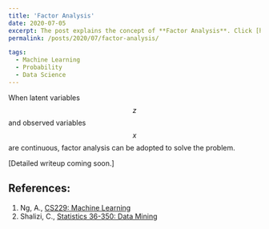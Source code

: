 ```yaml
---
title: 'Factor Analysis'
date: 2020-07-05
excerpt: The post explains the concept of **Factor Analysis**. Click [here](https://sayalirked.github.io/posts/2020/07/factor-analysis/) to read further.
permalink: /posts/2020/07/factor-analysis/

tags:
  - Machine Learning
  - Probability
  - Data Science
---
```


When latent variables $$z$$ and observed variables $$x$$ are continuous, factor analysis can be adopted to solve the problem.

[Detailed writeup coming soon.]


## References:

1. Ng, A., [CS229: Machine Learning]( http://cs229.stanford.edu/notes/)
2. Shalizi, C., [Statistics 36-350: Data Mining](http://stat.cmu.edu/~cshalizi/350/)
